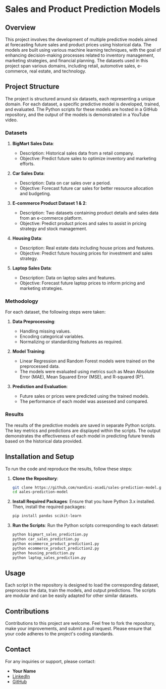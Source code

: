 # Sales and Product Prediction Models

## Overview

This project involves the development of multiple predictive models aimed at forecasting future sales and product prices using historical data. The models are built using various machine learning techniques, with the goal of enhancing decision-making processes related to inventory management, marketing strategies, and financial planning. The datasets used in this project span various domains, including retail, automotive sales, e-commerce, real estate, and technology.

## Project Structure

The project is structured around six datasets, each representing a unique domain. For each dataset, a specific predictive model is developed, trained, and evaluated. The Python scripts for these models are hosted in a GitHub repository, and the output of the models is demonstrated in a YouTube video. 

### Datasets

1. **BigMart Sales Data**:
   - Description: Historical sales data from a retail company.
   - Objective: Predict future sales to optimize inventory and marketing efforts.

2. **Car Sales Data**:
   - Description: Data on car sales over a period.
   - Objective: Forecast future car sales for better resource allocation and budgeting.

3. **E-commerce Product Dataset 1 & 2**:
   - Description: Two datasets containing product details and sales data from an e-commerce platform.
   - Objective: Predict product prices and sales to assist in pricing strategy and stock management.

4. **Housing Data**:
   - Description: Real estate data including house prices and features.
   - Objective: Predict future housing prices for investment and sales strategy.

5. **Laptop Sales Data**:
   - Description: Data on laptop sales and features.
   - Objective: Forecast future laptop prices to inform pricing and marketing strategies.

### Methodology

For each dataset, the following steps were taken:

1. **Data Preprocessing**:
   - Handling missing values.
   - Encoding categorical variables.
   - Normalizing or standardizing features as required.

2. **Model Training**:
   - Linear Regression and Random Forest models were trained on the preprocessed data.
   - The models were evaluated using metrics such as Mean Absolute Error (MAE), Mean Squared Error (MSE), and R-squared (R²).

3. **Prediction and Evaluation**:
   - Future sales or prices were predicted using the trained models.
   - The performance of each model was assessed and compared.

### Results

The results of the predictive models are saved in separate Python scripts. The key metrics and predictions are displayed within the scripts. The output demonstrates the effectiveness of each model in predicting future trends based on the historical data provided.

## Installation and Setup

To run the code and reproduce the results, follow these steps:

1. **Clone the Repository**:
   ```bash
   git clone https://github.com/nandini-asadi/sales-prediction-model.git
   cd aales-prediction-model
   ```

2. **Install Required Packages**:
   Ensure that you have Python 3.x installed. Then, install the required packages:
   ```bash
   pip install pandas scikit-learn
   ```

3. **Run the Scripts**:
   Run the Python scripts corresponding to each dataset:
   ```bash
   python bigmart_sales_prediction.py
   python car_sales_prediction.py
   python ecommerce_product_prediction1.py
   python ecommerce_product_prediction2.py
   python housing_prediction.py
   python laptop_sales_prediction.py
   ```

## Usage

Each script in the repository is designed to load the corresponding dataset, preprocess the data, train the models, and output predictions. The scripts are modular and can be easily adapted for other similar datasets.

## Contributions

Contributions to this project are welcome. Feel free to fork the repository, make your improvements, and submit a pull request. Please ensure that your code adheres to the project's coding standards.

## Contact

For any inquiries or support, please contact:
- **Your Name**
- [LinkedIn](https://www.linkedin.com/in/nandini-asadi-8a4873241/)
- [GitHub](https://github.com/nandini-asadi)